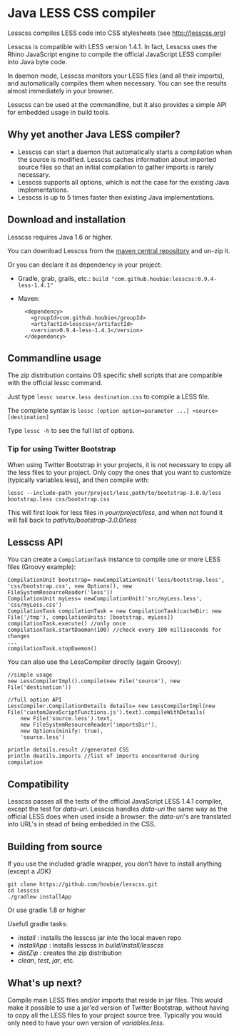 Java LESS CSS compiler
======================

Lesscss compiles LESS code into CSS stylesheets (see <http://lesscss.org>)

Lesscss is compatible with LESS version 1.4.1. In fact, Lesscss uses the Rhino JavaScript engine to compile the official
JavaScript LESS compiler into Java byte code.

In daemon mode, Lesscss monitors your LESS files (and all their imports), and automatically compiles them when necessary.
You can see the results almost immediately in your browser.

Lesscss can be used at the commandline, but it also provides a simple API for embedded usage in build tools.


## Why yet another Java LESS compiler?

* Lesscss can start a daemon that automatically starts a compilation when the source is modified.
  Lesscss caches information about imported source files so that an initial compilation to gather imports is rarely necessary.
* Lesscss supports all options, which is not the case for the existing Java implementations.
* Lesscss is up to 5 times faster then existing Java implementations.


## Download and installation

Lesscss requires Java 1.6 or higher.

You can download Lesscss from the [maven central repository](http://central.maven.org/maven2/com/github/houbie/lesscss/0.9.4-less-1.4.1/lesscss-0.9.4-less-1.4.1.zip)
and un-zip it.

Or you can declare it as dependency in your project:

* Gradle, grab, grails, etc.: `build "com.github.houbie:lesscss:0.9.4-less-1.4.1"`
* Maven:

        <dependency>
          <groupId>com.github.houbie</groupId>
          <artifactId>lesscss</artifactId>
          <version>0.9.4-less-1.4.1</version>
        </dependency>

## Commandline usage

The zip distribution contains OS specific shell scripts that are compatible with the official lessc command.

Just type `lessc source.less destination.css` to compile a LESS file.

The complete syntax is `lessc [option option=parameter ...] <source> [destination]`

Type `lessc -h` to see the full list of options.

### Tip for using Twitter Bootstrap

When using Twitter Bootstrap in your projects, it is not necessary to copy all the less files to your project.
Only copy the ones that you want to customize (typically variables.less), and then compile with:

    lessc --include-path your/project/less,path/to/bootstrap-3.0.0/less bootstrap.less css/bootstrap.css

This will first look for less files in _your/project/less_, and when not found it will fall back to _path/to/bootstrap-3.0.0/less_

## Lesscss API

You can create a `CompilationTask` instance to compile one or more LESS files (Groovy example):

    CompilationUnit bootstrap= newCompilationUnit('less/bootstrap.less', 'css/bootstrap.css', new Options(), new FileSystemResourceReader('less'))
    CompilationUnit myLess= newCompilationUnit('src/myLess.less', 'css/myLess.css')
    CompilationTask compilationTask = new CompilationTask(cacheDir: new File('/tmp'), compilationUnits: [bootstrap, myLess])
    compilationTask.execute() //only once
    compilationTask.startDaemon(100) //check every 100 milliseconds for changes
    ...
    compilationTask.stopDaemon()

You can also use the LessCompiler directly (again Groovy):

    //simple usage
    new LessCompilerImpl().compile(new File('source'), new File('destination'))

    //full option API
    LessCompiler.CompilationDetails details= new LessCompilerImpl(new File('customJavaScriptFunctions.js').text).compileWithDetails(
        new File('source.less').text,
        new FileSystemResourceReader('importsDir'),
        new Options(minify: true),
        'source.less')

    println details.result //generated CSS
    println deatils.imports //list of imports encountered during compilation

## Compatibility

Lesscss passes all the tests of the official JavaScript LESS 1.4.1 compiler, except the test for _data-uri_.
Lesscss handles _data-uri_ the same way as the official LESS does when used inside a browser: the _data-uri_'s are translated
into URL's in stead of being embedded in the CSS.

## Building from source
If you use the included gradle wrapper, you don't have to install anything (except a JDK)

    git clone https://github.com/houbie/lesscss.git
    cd lesscss
    ./gradlew installApp

Or use gradle 1.8 or higher

Usefull gradle tasks:

* _install_ : installs the lesscss jar into the local maven repo
* _installApp_ : installs lesscss in _build/install/lesscss_
* _distZip_ : creates the zip distribution
* _clean_, _test_, _jar_, etc.

## What's up next?

Compile main LESS files and/or imports that reside in jar files. This would make it possible to use a jar'ed version of Twitter Bootstrap, without having to copy all the LESS files to your project source tree. Typically you would only need to have your own version of _variables.less_.
